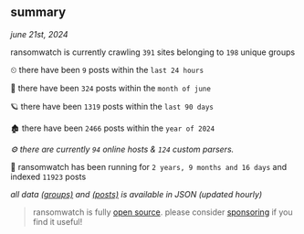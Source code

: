 
## summary
_june 21st, 2024_

ransomwatch is currently crawling `391` sites belonging to `198` unique groups

⏲ there have been `9` posts within the `last 24 hours`

🦈 there have been `324` posts within the `month of june`

🪐 there have been `1319` posts within the `last 90 days`

🏚 there have been `2466` posts within the `year of 2024`

_⚙️ there are currently `94` online hosts & `124` custom parsers._

🦕 ransomwatch has been running for `2 years, 9 months and 16 days` and indexed `11923` posts

_all data  [(groups)](http://ransomwhat.telemetry.ltd/groups) and [(posts)](http://ransomwhat.telemetry.ltd/posts) is available in JSON (updated hourly)_

> ransomwatch is fully [open source](https://github.com/joshhighet/ransomwatch#ransomwatch--). please consider [sponsoring](https://github.com/sponsors/joshhighet) if you find it useful!
